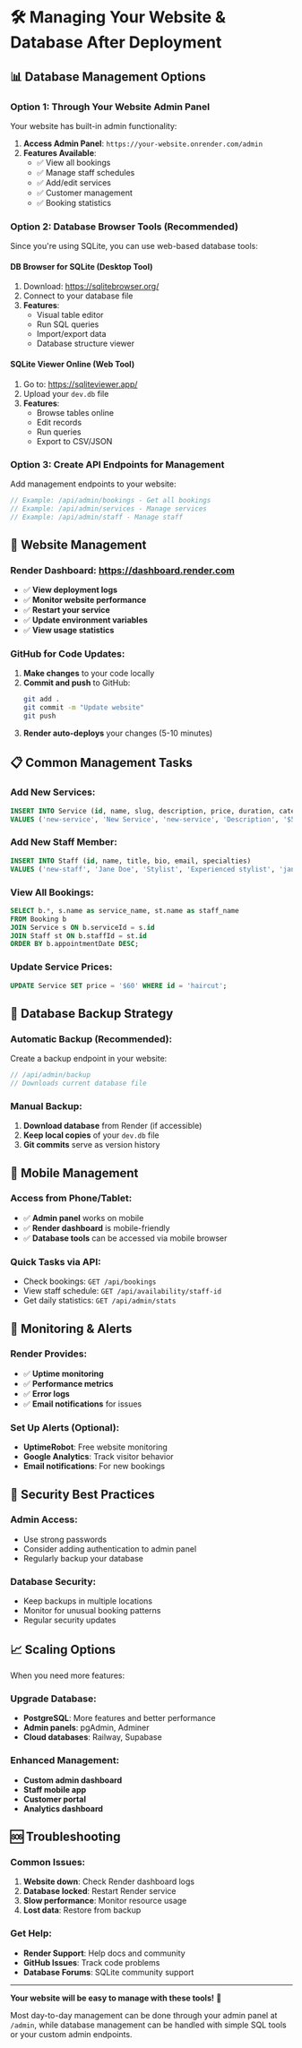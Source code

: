# 🛠️ Managing Your Website & Database After Deployment

## 📊 Database Management Options

### Option 1: Through Your Website Admin Panel
Your website has built-in admin functionality:

1. **Access Admin Panel**: `https://your-website.onrender.com/admin`
2. **Features Available**:
   - ✅ View all bookings
   - ✅ Manage staff schedules
   - ✅ Add/edit services
   - ✅ Customer management
   - ✅ Booking statistics

### Option 2: Database Browser Tools (Recommended)
Since you're using SQLite, you can use web-based database tools:

#### **DB Browser for SQLite** (Desktop Tool)
1. Download: https://sqlitebrowser.org/
2. Connect to your database file
3. **Features**:
   - Visual table editor
   - Run SQL queries
   - Import/export data
   - Database structure viewer

#### **SQLite Viewer Online** (Web Tool)
1. Go to: https://sqliteviewer.app/
2. Upload your `dev.db` file
3. **Features**:
   - Browse tables online
   - Edit records
   - Run queries
   - Export to CSV/JSON

### Option 3: Create API Endpoints for Management
Add management endpoints to your website:

```javascript
// Example: /api/admin/bookings - Get all bookings
// Example: /api/admin/services - Manage services
// Example: /api/admin/staff - Manage staff
```

## 🔄 Website Management

### **Render Dashboard**: https://dashboard.render.com
- ✅ **View deployment logs**
- ✅ **Monitor website performance**
- ✅ **Restart your service**
- ✅ **Update environment variables**
- ✅ **View usage statistics**

### **GitHub for Code Updates**:
1. **Make changes** to your code locally
2. **Commit and push** to GitHub:
   ```bash
   git add .
   git commit -m "Update website"
   git push
   ```
3. **Render auto-deploys** your changes (5-10 minutes)

## 📋 Common Management Tasks

### **Add New Services**:
```sql
INSERT INTO Service (id, name, slug, description, price, duration, categoryId) 
VALUES ('new-service', 'New Service', 'new-service', 'Description', '$50', '60 min', 'hair');
```

### **Add New Staff Member**:
```sql
INSERT INTO Staff (id, name, title, bio, email, specialties) 
VALUES ('new-staff', 'Jane Doe', 'Stylist', 'Experienced stylist', 'jane@example.com', '["Hair", "Makeup"]');
```

### **View All Bookings**:
```sql
SELECT b.*, s.name as service_name, st.name as staff_name 
FROM Booking b 
JOIN Service s ON b.serviceId = s.id 
JOIN Staff st ON b.staffId = st.id 
ORDER BY b.appointmentDate DESC;
```

### **Update Service Prices**:
```sql
UPDATE Service SET price = '$60' WHERE id = 'haircut';
```

## 🔧 Database Backup Strategy

### **Automatic Backup** (Recommended):
Create a backup endpoint in your website:

```javascript
// /api/admin/backup
// Downloads current database file
```

### **Manual Backup**:
1. **Download database** from Render (if accessible)
2. **Keep local copies** of your `dev.db` file
3. **Git commits** serve as version history

## 📱 Mobile Management

### **Access from Phone/Tablet**:
- ✅ **Admin panel** works on mobile
- ✅ **Render dashboard** is mobile-friendly
- ✅ **Database tools** can be accessed via mobile browser

### **Quick Tasks via API**:
- Check bookings: `GET /api/bookings`
- View staff schedule: `GET /api/availability/staff-id`
- Get daily statistics: `GET /api/admin/stats`

## 🚨 Monitoring & Alerts

### **Render Provides**:
- ✅ **Uptime monitoring**
- ✅ **Performance metrics**
- ✅ **Error logs**
- ✅ **Email notifications** for issues

### **Set Up Alerts** (Optional):
- **UptimeRobot**: Free website monitoring
- **Google Analytics**: Track visitor behavior
- **Email notifications**: For new bookings

## 🔐 Security Best Practices

### **Admin Access**:
- Use strong passwords
- Consider adding authentication to admin panel
- Regularly backup your database

### **Database Security**:
- Keep backups in multiple locations
- Monitor for unusual booking patterns
- Regular security updates

## 📈 Scaling Options

When you need more features:

### **Upgrade Database**:
- **PostgreSQL**: More features and better performance
- **Admin panels**: pgAdmin, Adminer
- **Cloud databases**: Railway, Supabase

### **Enhanced Management**:
- **Custom admin dashboard**
- **Staff mobile app**
- **Customer portal**
- **Analytics dashboard**

## 🆘 Troubleshooting

### **Common Issues**:
1. **Website down**: Check Render dashboard logs
2. **Database locked**: Restart Render service
3. **Slow performance**: Monitor resource usage
4. **Lost data**: Restore from backup

### **Get Help**:
- **Render Support**: Help docs and community
- **GitHub Issues**: Track code problems
- **Database Forums**: SQLite community support

---

**Your website will be easy to manage with these tools!** 🎉

Most day-to-day management can be done through your admin panel at `/admin`, while database management can be handled with simple SQL tools or your custom admin endpoints.
